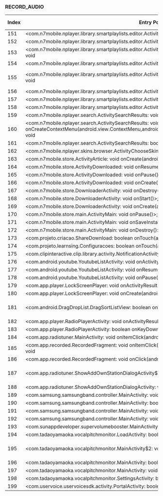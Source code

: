 ### RECORD_AUDIO
| Index | Entry Point & APIs | Screen shot | Resource id | Label |
| ------------- | ------------- | ------------- |-------------|-------------|
| 151 | <com.n7mobile.nplayer.library.smartplaylists.editor.ActivityRangeFilterSetup: void onResume()>; void <init> | ![](D:\COSMOS\output\py\Play_win8\Music_Audio\com.n7mobile.nplayer\com.n7mobile.nplayer.library.smartplaylists.editor.ActivityRangeFilterSetup.png) |  | |
| 152 | <com.n7mobile.nplayer.library.smartplaylists.editor.ActivityRangeFilterSetup: void onBackPressed()>; void <init> | ![](D:\COSMOS\output\py\Play_win8\Music_Audio\com.n7mobile.nplayer\com.n7mobile.nplayer.library.smartplaylists.editor.ActivityRangeFilterSetup.png) |  | |
| 153 | <com.n7mobile.nplayer.library.smartplaylists.editor.ActivitySmartPlaylistEditor: void onCreate(android.os.Bundle)>; void <init> | ![](D:\COSMOS\output\py\Play_win8\Music_Audio\com.n7mobile.nplayer\com.n7mobile.nplayer.library.smartplaylists.editor.ActivitySmartPlaylistEditor.png) |  | |
| 154 | <com.n7mobile.nplayer.library.smartplaylists.editor.ActivitySmartPlaylistEditor: void onResume()>; void <init> | ![](D:\COSMOS\output\py\Play_win8\Music_Audio\com.n7mobile.nplayer\com.n7mobile.nplayer.library.smartplaylists.editor.ActivitySmartPlaylistEditor.png) |  | |
| 155 | <com.n7mobile.nplayer.library.smartplaylists.editor.ActivitySmartPlaylistEditor$4: void onClick(android.view.View)>; void <init> | ![](D:\COSMOS\output\py\Play_win8\Music_Audio\com.n7mobile.nplayer\com.n7mobile.nplayer.library.smartplaylists.editor.ActivitySmartPlaylistEditor.png) | {'2131100083': <sensitive_component.SensitiveComponent.SensitiveView object at 0x000001AB4A11CCC0>} | |
| 156 | <com.n7mobile.nplayer.library.smartplaylists.editor.ActivityStringFilterSetup: void onCreate(android.os.Bundle)>; void <init> | ![](D:\COSMOS\output\py\Play_win8\Music_Audio\com.n7mobile.nplayer\com.n7mobile.nplayer.library.smartplaylists.editor.ActivityStringFilterSetup.png) |  | |
| 157 | <com.n7mobile.nplayer.library.smartplaylists.editor.ActivityStringFilterSetup: void onBackPressed()>; void <init> | ![](D:\COSMOS\output\py\Play_win8\Music_Audio\com.n7mobile.nplayer\com.n7mobile.nplayer.library.smartplaylists.editor.ActivityStringFilterSetup.png) |  | |
| 158 | <com.n7mobile.nplayer.library.smartplaylists.editor.ActivityStringFilterSetup: void onResume()>; void <init> | ![](D:\COSMOS\output\py\Play_win8\Music_Audio\com.n7mobile.nplayer\com.n7mobile.nplayer.library.smartplaylists.editor.ActivityStringFilterSetup.png) |  | |
| 159 | <com.n7mobile.nplayer.search.ActivitySearchResults: void onCreate(android.os.Bundle)>; void <init> | ![](D:\COSMOS\output\py\Play_win8\Music_Audio\com.n7mobile.nplayer\com.n7mobile.nplayer.search.ActivitySearchResults.png) |  | |
| 160 | <com.n7mobile.nplayer.search.ActivitySearchResults: void onCreateContextMenu(android.view.ContextMenu,android.view.View,android.view.ContextMenu$ContextMenuInfo)>; void <init> | ![](D:\COSMOS\output\py\Play_win8\Music_Audio\com.n7mobile.nplayer\com.n7mobile.nplayer.search.ActivitySearchResults.png) |  | |
| 161 | <com.n7mobile.nplayer.search.ActivitySearchResults: boolean onCreateOptionsMenu(com.n7p.zh)>; void <init> | ![](D:\COSMOS\output\py\Play_win8\Music_Audio\com.n7mobile.nplayer\com.n7mobile.nplayer.search.ActivitySearchResults.png) |  | |
| 162 | <com.n7mobile.nplayer.skins.browser.ActivityChooseSkin2: void onCreate(android.os.Bundle)>; void <init> | ![](D:\COSMOS\output\py\Play_win8\Music_Audio\com.n7mobile.nplayer\com.n7mobile.nplayer.skins.browser.ActivityChooseSkin2.png) |  | |
| 163 | <com.n7mobile.store.ActivityArticle: void onCreate(android.os.Bundle)>; void <init> | ![](D:\COSMOS\output\py\Play_win8\Music_Audio\com.n7mobile.nplayer\com.n7mobile.store.ActivityArticle.png) |  | |
| 164 | <com.n7mobile.store.ActivityDownloaded: void onResume()>; void <init> | ![](D:\COSMOS\output\py\Play_win8\Music_Audio\com.n7mobile.nplayer\com.n7mobile.store.ActivityDownloaded.png) |  | |
| 165 | <com.n7mobile.store.ActivityDownloaded: void onPause()>; void <init> | ![](D:\COSMOS\output\py\Play_win8\Music_Audio\com.n7mobile.nplayer\com.n7mobile.store.ActivityDownloaded.png) |  | |
| 166 | <com.n7mobile.store.ActivityDownloaded: void onCreate(android.os.Bundle)>; void <init> | ![](D:\COSMOS\output\py\Play_win8\Music_Audio\com.n7mobile.nplayer\com.n7mobile.store.ActivityDownloaded.png) |  | |
| 167 | <com.n7mobile.store.DownloaderActivity: void onDestroy()>; void <init> | ![](D:\COSMOS\output\py\Play_win8\Music_Audio\com.n7mobile.nplayer\com.n7mobile.store.DownloaderActivity.png) |  | |
| 168 | <com.n7mobile.store.DownloaderActivity: void onStart()>; void <init> | ![](D:\COSMOS\output\py\Play_win8\Music_Audio\com.n7mobile.nplayer\com.n7mobile.store.DownloaderActivity.png) |  | |
| 169 | <com.n7mobile.store.DownloaderActivity: void onCreate(android.os.Bundle)>; void <init> | ![](D:\COSMOS\output\py\Play_win8\Music_Audio\com.n7mobile.nplayer\com.n7mobile.store.DownloaderActivity.png) |  | |
| 170 | <com.n7mobile.store.main.ActivityMain: void onPause()>; void <init> | ![](D:\COSMOS\output\py\Play_win8\Music_Audio\com.n7mobile.nplayer\com.n7mobile.store.main.ActivityMain.png) |  | |
| 171 | <com.n7mobile.store.main.ActivityMain: void onSaveInstanceState(android.os.Bundle)>; void <init> | ![](D:\COSMOS\output\py\Play_win8\Music_Audio\com.n7mobile.nplayer\com.n7mobile.store.main.ActivityMain.png) |  | |
| 172 | <com.n7mobile.store.main.ActivityMain: void onDestroy()>; void <init> | ![](D:\COSMOS\output\py\Play_win8\Music_Audio\com.n7mobile.nplayer\com.n7mobile.store.main.ActivityMain.png) |  | |
| 173 | <com.projeto.criacao.ShareDownload: boolean onTouch(android.view.View,android.view.MotionEvent)>; void <init> | ![](D:\COSMOS\output\py\Play_win8\Music_Audio\com.projeto.learnsing\com.projeto.criacao.ShareDownload.png) |  | |
| 174 | <com.projeto.learnsing.Configuracoes: boolean onTouch(android.view.View,android.view.MotionEvent)>; void <init> | ![](D:\COSMOS\output\py\Play_win8\Music_Audio\com.projeto.learnsing\com.projeto.learnsing.Configuracoes.png) |  | |
| 175 | <com.clipinteractive.clip.library.activity.NotificationActivity: void onResume()>; void <init> | ![](D:\COSMOS\output\py\Play_win8\Music_Audio\com.radio.station.PIOLIN.DJ\com.clipinteractive.clip.library.activity.NotificationActivity.png) |  | |
| 176 | <com.android.youtube.YoutubeListActivity: void onActivityResult(int,int,android.content.Intent)>; void <init> | ![](D:\COSMOS\output\py\Play_win8\Music_Audio\com.radiotuner\com.android.youtube.YoutubeListActivity.png) |  | |
| 177 | <com.android.youtube.YoutubeListActivity: void onResume()>; void <init> | ![](D:\COSMOS\output\py\Play_win8\Music_Audio\com.radiotuner\com.android.youtube.YoutubeListActivity.png) |  | |
| 178 | <com.android.youtube.YoutubeListActivity: void onPause()>; void <init> | ![](D:\COSMOS\output\py\Play_win8\Music_Audio\com.radiotuner\com.android.youtube.YoutubeListActivity.png) |  | |
| 179 | <com.app.player.LockScreenPlayer: void onActivityResult(int,int,android.content.Intent)>; void <init> | ![](D:\COSMOS\output\py\Play_win8\Music_Audio\com.radiotuner\com.app.player.LockScreenPlayer.png) |  | |
| 180 | <com.app.player.LockScreenPlayer: void onCreate(android.os.Bundle)>; void <init> | ![](D:\COSMOS\output\py\Play_win8\Music_Audio\com.radiotuner\com.app.player.LockScreenPlayer.png) |  | |
| 181 | <com.android.DragDropList.DragSortListView: boolean onTouchEvent(android.view.MotionEvent)>; void <init> | ![](D:\COSMOS\output\py\Play_win8\Music_Audio\com.radiotuner\com.app.player.RadioPlayerActivity.png) | {'2131558587': <sensitive_component.SensitiveComponent.SensitiveView object at 0x000001AB4A5C4710>} | |
| 182 | <com.app.player.RadioPlayerActivity: void onActivityResult(int,int,android.content.Intent)>; void <init> | ![](D:\COSMOS\output\py\Play_win8\Music_Audio\com.radiotuner\com.app.player.RadioPlayerActivity.png) |  | |
| 183 | <com.app.player.RadioPlayerActivity: boolean onKeyDown(int,android.view.KeyEvent)>; void <init> | ![](D:\COSMOS\output\py\Play_win8\Music_Audio\com.radiotuner\com.app.player.RadioPlayerActivity.png) |  | |
| 184 | <com.app.radiotuner.MainActivity: void onItemClick(android.widget.AdapterView,android.view.View,int,long)>; void <init> | ![](D:\COSMOS\output\py\Play_win8\Music_Audio\com.radiotuner\com.app.radiotuner.MainActivity.png) |  | |
| 185 | <com.app.recorded.RecordedFragment: void onItemClick(android.widget.AdapterView,android.view.View,int,long)>; void <init> | ![](D:\COSMOS\output\py\Play_win8\Music_Audio\com.radiotuner\com.app.radiotuner.MainActivity.png) |  | |
| 186 | <com.app.recorded.RecordedFragment: void onClick(android.view.View)>; void <init> | ![](D:\COSMOS\output\py\Play_win8\Music_Audio\com.radiotuner\com.app.radiotuner.MainActivity.png) |  | |
| 187 | <com.app.radiotuner.ShowAddOwnStationDialogActivity$2: void onClick(android.view.View)>; void <init> | ![](D:\COSMOS\output\py\Play_win8\Music_Audio\com.radiotuner\com.app.radiotuner.ShowAddOwnStationDialogActivity.png) | {'2131558506': <sensitive_component.SensitiveComponent.SensitiveView object at 0x000001AB4A3F3860>} | |
| 188 | <com.app.radiotuner.ShowAddOwnStationDialogActivity: void onCreate(android.os.Bundle)>; void <init> | ![](D:\COSMOS\output\py\Play_win8\Music_Audio\com.radiotuner\com.app.radiotuner.ShowAddOwnStationDialogActivity.png) |  | |
| 189 | <com.samsung.samsungband.controller.MainActivity: void onStop()>; void <init> | ![](D:\COSMOS\output\py\Play_win8\Music_Audio\com.samsung.samsungband\com.samsung.samsungband.controller.MainActivity.png) |  | F  |
| 190 | <com.samsung.samsungband.controller.MainActivity: boolean dispatchKeyEvent(android.view.KeyEvent)>; void <init> | ![](D:\COSMOS\output\py\Play_win8\Music_Audio\com.samsung.samsungband\com.samsung.samsungband.controller.MainActivity.png) |  | F |
| 191 | <com.samsung.samsungband.controller.MainActivity: void onPause()>; void <init> | ![](D:\COSMOS\output\py\Play_win8\Music_Audio\com.samsung.samsungband\com.samsung.samsungband.controller.MainActivity.png) |  | F |
| 192 | <com.samsung.samsungband.controller.MainActivity: void onDestroy()>; void <init> | ![](D:\COSMOS\output\py\Play_win8\Music_Audio\com.samsung.samsungband\com.samsung.samsungband.controller.MainActivity.png) |  | F |
| 193 | <com.sunappdeveloper.supervolumebooster.MainActivity: boolean onCreateOptionsMenu(android.view.Menu)>; void <init> | ![](D:\COSMOS\output\py\Play_win8\Music_Audio\com.sunappdeveloper.supervolumebooster\com.sunappdeveloper.supervolumebooster.MainActivity.png) |  | |
| 194 | <com.tadaoyamaoka.vocalpitchmonitor.LoadActivity: boolean onCreateOptionsMenu(android.view.Menu)>; void <init> | ![](D:\COSMOS\output\py\Play_win8\Music_Audio\com.tadaoyamaoka.vocalpitchmonitor\com.tadaoyamaoka.vocalpitchmonitor.LoadActivity.png) |  | |
| 195 | <com.tadaoyamaoka.vocalpitchmonitor.MainActivity$2: void onClick(android.view.View)>; void <init> | ![](D:\COSMOS\output\py\Play_win8\Music_Audio\com.tadaoyamaoka.vocalpitchmonitor\com.tadaoyamaoka.vocalpitchmonitor.MainActivity.png) | {'2131558490': <sensitive_component.SensitiveComponent.SensitiveView object at 0x000001AB4A060080>} | |
| 196 | <com.tadaoyamaoka.vocalpitchmonitor.MainActivity: boolean onCreateOptionsMenu(android.view.Menu)>; void <init> | ![](D:\COSMOS\output\py\Play_win8\Music_Audio\com.tadaoyamaoka.vocalpitchmonitor\com.tadaoyamaoka.vocalpitchmonitor.MainActivity.png) |  | |
| 197 | <com.tadaoyamaoka.vocalpitchmonitor.MainActivity: void onResume()>; void <init> | ![](D:\COSMOS\output\py\Play_win8\Music_Audio\com.tadaoyamaoka.vocalpitchmonitor\com.tadaoyamaoka.vocalpitchmonitor.MainActivity.png) |  | |
| 198 | <com.tadaoyamaoka.vocalpitchmonitor.SettingsActivity: boolean onCreateOptionsMenu(android.view.Menu)>; void <init> | ![](D:\COSMOS\output\py\Play_win8\Music_Audio\com.tadaoyamaoka.vocalpitchmonitor\com.tadaoyamaoka.vocalpitchmonitor.SettingsActivity.png) |  | |
| 199 | <com.uservoice.uservoicesdk.activity.PortalActivity: boolean onPrepareOptionsMenu(android.view.Menu)>; void <init> | ![](D:\COSMOS\output\py\Play_win8\Music_Audio\com.tuneme.tuneme\com.uservoice.uservoicesdk.activity.PortalActivity.png) |  | F |

